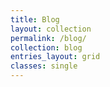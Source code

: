 ```yaml
---
title: Blog
layout: collection
permalink: /blog/
collection: blog
entries_layout: grid
classes: single
---
```

